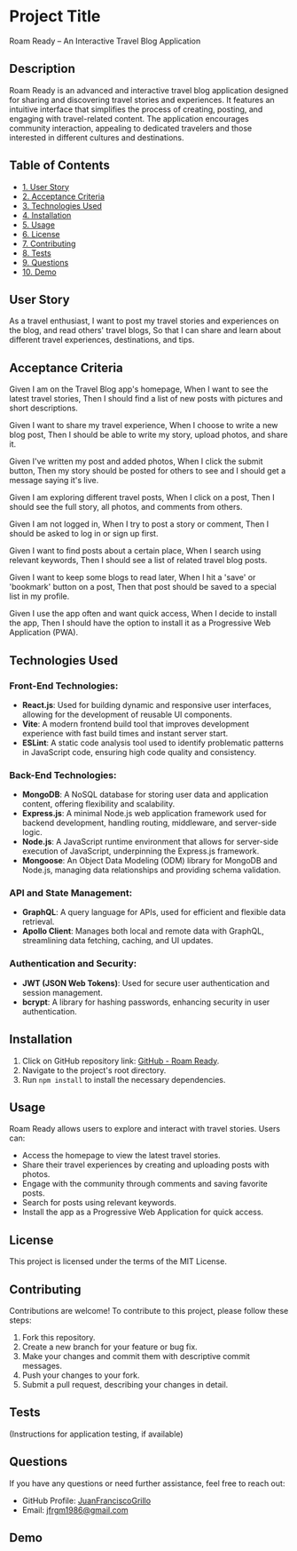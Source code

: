 # Project Title

Roam Ready – An Interactive Travel Blog Application

## Description

Roam Ready is an advanced and interactive travel blog application designed for sharing and discovering travel stories and experiences. It features an intuitive interface that simplifies the process of creating, posting, and engaging with travel-related content. The application encourages community interaction, appealing to dedicated travelers and those interested in different cultures and destinations.

## Table of Contents

- [1. User Story](#user-story)
- [2. Acceptance Criteria](#acceptance-criteria)
- [3. Technologies Used](#technologies-used)
- [4. Installation](#installation)
- [5. Usage](#usage)
- [6. License](#license)
- [7. Contributing](#contributing)
- [8. Tests](#tests)
- [9. Questions](#questions)
- [10. Demo](#demo)

## User Story

As a travel enthusiast,
I want to post my travel stories and experiences on the blog, and read others' travel blogs,
So that I can share and learn about different travel experiences, destinations, and tips.

## Acceptance Criteria

Given I am on the Travel Blog app's homepage, 
When I want to see the latest travel stories, 
Then I should find a list of new posts with pictures and short descriptions.

Given I want to share my travel experience, 
When I choose to write a new blog post, 
Then I should be able to write my story, upload photos, and share it.

Given I've written my post and added photos, 
When I click the submit button, 
Then my story should be posted for others to see and I should get a message saying it's live.

Given I am exploring different travel posts, 
When I click on a post, 
Then I should see the full story, all photos, and comments from others.

Given I am not logged in, 
When I try to post a story or comment, 
Then I should be asked to log in or sign up first.

Given I want to find posts about a certain place, 
When I search using relevant keywords, 
Then I should see a list of related travel blog posts.

Given I want to keep some blogs to read later, 
When I hit a 'save' or 'bookmark' button on a post, 
Then that post should be saved to a special list in my profile.

Given I use the app often and want quick access, 
When I decide to install the app, 
Then I should have the option to install it as a Progressive Web Application (PWA).

## Technologies Used

### Front-End Technologies:
- **React.js**: Used for building dynamic and responsive user interfaces, allowing for the development of reusable UI components.
- **Vite**: A modern frontend build tool that improves development experience with fast build times and instant server start.
- **ESLint**: A static code analysis tool used to identify problematic patterns in JavaScript code, ensuring high code quality and consistency.

### Back-End Technologies:
- **MongoDB**: A NoSQL database for storing user data and application content, offering flexibility and scalability.
- **Express.js**: A minimal Node.js web application framework used for backend development, handling routing, middleware, and server-side logic.
- **Node.js**: A JavaScript runtime environment that allows for server-side execution of JavaScript, underpinning the Express.js framework.
- **Mongoose**: An Object Data Modeling (ODM) library for MongoDB and Node.js, managing data relationships and providing schema validation.

### API and State Management:
- **GraphQL**: A query language for APIs, used for efficient and flexible data retrieval.
- **Apollo Client**: Manages both local and remote data with GraphQL, streamlining data fetching, caching, and UI updates.

### Authentication and Security:
- **JWT (JSON Web Tokens)**: Used for secure user authentication and session management.
- **bcrypt**: A library for hashing passwords, enhancing security in user authentication.

## Installation

1. Click on GitHub repository link: [GitHub - Roam Ready](#).
2. Navigate to the project's root directory.
3. Run `npm install` to install the necessary dependencies.

## Usage

Roam Ready allows users to explore and interact with travel stories. Users can:

- Access the homepage to view the latest travel stories.
- Share their travel experiences by creating and uploading posts with photos.
- Engage with the community through comments and saving favorite posts.
- Search for posts using relevant keywords.
- Install the app as a Progressive Web Application for quick access.

## License

This project is licensed under the terms of the MIT License.

## Contributing

Contributions are welcome! To contribute to this project, please follow these steps:

1. Fork this repository.
2. Create a new branch for your feature or bug fix.
3. Make your changes and commit them with descriptive commit messages.
4. Push your changes to your fork.
5. Submit a pull request, describing your changes in detail.

## Tests

(Instructions for application testing, if available)

## Questions

If you have any questions or need further assistance, feel free to reach out:

- GitHub Profile: [JuanFranciscoGrillo](#)
- Email: [jfrgm1986@gmail.com](mailto:jfrgm1986@gmail.com)

## Demo